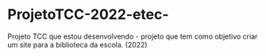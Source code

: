 # ProjetoTCC-2022-etec-
Projeto TCC que estou desenvolvendo - projeto que tem como objetivo criar um site para a biblioteca da escola. (2022)
